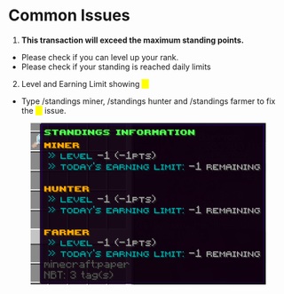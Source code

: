 # Common Issues

1. **This transaction will exceed the maximum standing points.**

* Please check if you can level up your rank.
* Please check if your standing is reached daily limits

2. Level and Earning Limit showing _<mark style="color:yellow;">**-1**</mark>_

* Type /standings miner, /standings hunter and /standings farmer to fix the <mark style="color:yellow;">**-1**</mark> issue.

<figure><img src="../../.gitbook/assets/image (7) (1) (1) (1).png" alt=""><figcaption></figcaption></figure>
